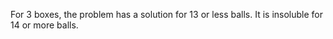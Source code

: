 For 3 boxes, the problem has a solution for 13 or less balls. It is insoluble for 14 or more balls.
